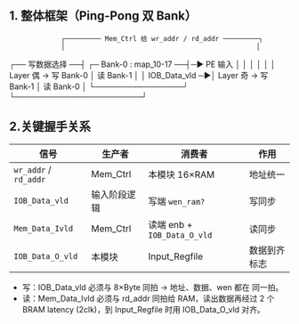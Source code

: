 ## 1. 整体框架（Ping-Pong 双 Bank）

                 ┌───────── Mem_Ctrl 给 wr_addr / rd_addr ─────────┐
                 │                                                │
┌── 写数据选择 ──┤                                       ┌─ Bank-0 : map_10-17  ──┤─► PE 输入
│                            │                                       │                                        │
│                            │ Layer 偶 → 写 Bank-0   │ 读 Bank-1                        │
│ IOB_Data_vld ─►│ Layer 奇 → 写 Bank-1   │ 读 Bank-0                        │
└────────────────┘                                     └───────────────────────┘
## 2.关键握手关系

| 信号                    | 生产者      | 消费者                       | 作用     |
| --------------------- | -------- | ------------------------- | ------ |
| `wr_addr` / `rd_addr` | Mem_Ctrl | 本模块 16×RAM                | 地址统一   |
| `IOB_Data_vld`        | 输入阶段逻辑   | 写端 `wen_ram?`             | 写同步    |
| `Mem_Data_Ivld`       | Mem_Ctrl | 读端 enb + `IOB_Data_O_vld` | 读同步    |
| `IOB_Data_O_vld`      | 本模块      | Input_Regfile             | 数据到齐标志 |

- 写：IOB_Data_vld 必须与 8×Byte 同拍 → 地址、数据、wen 都在 同一拍。
- 读：Mem_Data_Ivld 必须与 rd_addr 同拍给 RAM，读出数据再经过 2 个 BRAM latency (2clk)，到 Input_Regfile 时用 IOB_Data_O_vld 对齐。
